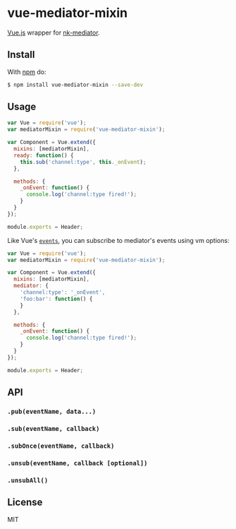 # vue-mediator-mixin

[Vue.js](https://github.com/yyx990803/vue/) wrapper for 
[nk-mediator](https://github.com/nk-components/mediator).

## Install

With [npm](http://npmjs.org) do:

```bash
$ npm install vue-mediator-mixin --save-dev
```

## Usage

```js
var Vue = require('vue');
var mediatorMixin = require('vue-mediator-mixin');

var Component = Vue.extend({
  mixins: [mediatorMixin],
  ready: function() {
    this.sub('channel:type', this._onEvent);
  },

  methods: {
    _onEvent: function() {
      console.log('channel:type fired!');
    }
  }
});

module.exports = Header;
```

Like Vue's [`events`](http://vuejs.org/api/options.html#events), you can 
subscribe to mediator's events using vm options:

```js
var Vue = require('vue');
var mediatorMixin = require('vue-mediator-mixin');

var Component = Vue.extend({
  mixins: [mediatorMixin],
  mediator: {
    'channel:type': '_onEvent',
    'foo:bar': function() {
    }
  },

  methods: {
    _onEvent: function() {
      console.log('channel:type fired!');
    }
  }
});

module.exports = Header;
```

## API

### `.pub(eventName, data...)`

### `.sub(eventName, callback)`

### `.subOnce(eventName, callback)`

### `.unsub(eventName, callback [optional])`

### `.unsubAll()`

## License

MIT
